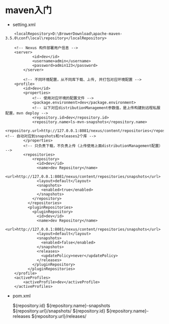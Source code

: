 
# maven入门  

* setting.xml    
```
	<localRepository>D:\BrowerDownload\apache-maven-3.5.0\conf\local\repository</localRepository>  

  	<!-- Nexus 构件部署用户信息 -->
	<server>
      		<id>dev</id>
      		<username>admin</username>
      		<password>admin123</password>
    	</server>  
    
    	<!-- 不同环境配置，从不同库下载、上传, 并打包对应环境配置 -->
	<profile>
		<id>dev</id>
		<properties>
			<!-- 使用对应环境的配置文件 -->
			<package.environment>dev</package.environment>
			<!-- 以下对应distributionManagement参数值，是上传构建到远程私服配置，mvn deploy -->  
			<repository.id>dev</repository.id>
			<repository.name>ls-mvn-snapshots</repository.name>
			<repository.url>http://127.0.0.1:8081/nexus/content/repositories</repository.url><!-- 自动对应到snapshots和releases2个库 -->
		</properties>
		<!-- 只负责下载，不负责上传（上传使用上面distributionManagement配置） -->
		<repositories>
			<repository>
			  <id>dev</id>
			  <name>dev Repository</name>
			  <url>http://127.0.0.1:8081/nexus/content/repositories/snapshots</url>
			  <layout>default</layout>
			  <snapshots>
				<enabled>true</enabled>
			  </snapshots>
			</repository>
		  </repositories>
		  <pluginRepositories>
			<pluginRepository>
			  <id>dev</id>
			  <name>dev Repository</name>
			  <url>http://127.0.0.1:8081/nexus/content/repositories/snapshots</url>
			  <layout>default</layout>
			  <snapshots>
				<enabled>false</enabled>
			  </snapshots>
			  <releases>
				<updatePolicy>never</updatePolicy>
			  </releases>
			</pluginRepository>
		  </pluginRepositories>
	</profile>
	<activeProfiles>
		<activeProfile>dev</activeProfile>
	</activeProfiles>  
```
   
* pom.xml  
    	
	<!-- 上传构建到远程私服配置，mvn deploy -->
	<distributionManagement>
		<snapshotRepository>
			<id>${repository.id}</id>
			<name>${repository.name}-snapshots</name>
			<url>${repository.url}/snapshots/</url>
		</snapshotRepository>  
	    <repository>  
	        <id>${repository.id}</id>  
	        <name>${repository.name}-releases</name>  
	        <url>${repository.url}/releases/</url>  
	    </repository> 
	</distributionManagement>
	
    
    

